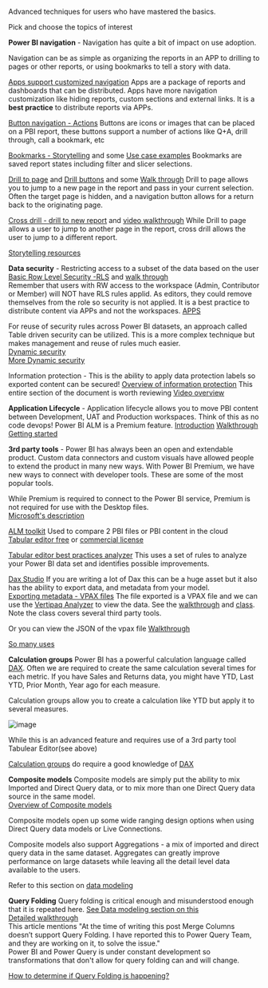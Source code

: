 Advanced techniques for users who have mastered the basics.  

Pick and choose the topics of interest

**Power BI navigation** - Navigation has quite a bit of impact on use adoption.  

Navigation can be as simple as organizing the reports in an APP to drilling to pages or other reports, or using bookmarks to tell a story with data.  

[Apps support customized navigation](https://powerbi.microsoft.com/en-us/blog/designing-custom-navigation-for-power-bi-apps-is-now-available/)  Apps are a package of reports and dashboards that can be distributed.  Apps have more navigation customization like hiding reports, custom sections and external links.  It is a **best practice** to distribute reports via APPs.  

[Button navigation - Actions](https://radacad.com/page-navigation-buttons-in-power-bi)  Buttons are icons or images that can be placed on a PBI report, these buttons support a number of actions like Q+A, drill through, call a bookmark, etc

[Bookmarks - Storytelling](https://docs.microsoft.com/en-us/power-bi/create-reports/desktop-bookmarks) and some [Use case examples](https://tessellationtech.io/toggling-views-with-bookmarks-in-power-bi/)  Bookmarks are saved report states including filter and slicer selections.  

[Drill to page](https://docs.microsoft.com/en-us/power-bi/create-reports/desktop-drillthrough) and [Drill buttons](https://docs.microsoft.com/en-us/power-bi/create-reports/desktop-drill-through-buttons) and some [Walk through](https://www.wallstreetmojo.com/power-bi-drill-through/)  Drill to page allows you to jump to a new page in the report and pass in your current selection.  Often the target page is hidden, and a navigation button allows for a return back to the originating page.  

[Cross drill - drill to new report](https://docs.microsoft.com/en-us/power-bi/create-reports/desktop-cross-report-drill-through) and [video walkthrough](https://www.youtube.com/watch?v=OcZr_70OGPo&t=4s)  While Drill to page allows a user to jump to another page in the report, cross drill allows the user to jump to a different report.  

[Storytelling resources](https://data-marc.com/2019/07/25/storytelling-with-power-bi-1-7-provide-easy-navigation/) 

**Data security** - Restricting access to a subset of the data based on the user
[Basic Row Level Security -RLS](https://docs.microsoft.com/en-us/power-bi/admin/service-admin-rls) and [walk through](https://www.sqlshack.com/introduction-to-row-level-security-in-power-bi/)</br>
Remember that users with RW access to the workspace (Admin, Contributor or Member) will NOT have RLS rules applid.  As editors, they could remove themselves from the role so security is not applied.  It is a best practice to distribute content via APPs and not the workspaces.  [APPS](https://docs.microsoft.com/en-us/power-bi/consumer/end-user-apps)

For reuse of security rules across Power BI datasets, an approach called Table driven security can be utilized.  This is a more complex technique but makes management and reuse of rules much easier.  
[Dynamic security](https://radacad.com/dynamic-row-level-security-with-power-bi-made-simple)</br>
[More Dynamic security](https://www.mssqltips.com/sqlservertip/6378/power-bi-table-based-row-level-security/)

Information protection - This is the ability to apply data protection labels so exported content can be secured! 
[Overview of information protection](https://docs.microsoft.com/en-us/power-bi/admin/service-security-data-protection-overview)  This entire section of the document is worth reviewing 
[Video overview](https://www.youtube.com/watch?v=HyfG-0AHdGs)

**Application Lifecycle** - Application lifecycle allows you to move PBI content between Development, UAT and Production workspaces.  Think of this as no code devops!  Power BI ALM is a Premium feature.
[Introduction](https://docs.microsoft.com/en-us/power-bi/create-reports/deployment-pipelines-overview)
[Walkthrough](https://visualbi.com/blogs/microsoft/powerbi/application-lifecycle-management-power-bi/)
[Getting started](https://docs.microsoft.com/en-us/power-bi/create-reports/deployment-pipelines-get-started) 

**3rd party tools** - Power BI has always been an open and extendable product.  Custom data connectors and custom visuals have allowed people to extend the product in many new ways.  With Power BI Premium, we have new ways to connect with developer tools.  These are some of the most popular tools.  

While Premium is required to connect to the Power BI service, Premium is not required for use with the Desktop files.  
[Microsoft's description](https://powerbi.microsoft.com/en-us/blog/community-tools-for-enterprise-powerbi-and-analysisservices/)

[ALM toolkit](http://alm-toolkit.com/)  Used to compare 2 PBI files or PBI content in the cloud</br>
[Tabular editor free](https://tabulareditor.github.io/) or [commercial license](https://tabulareditor.com/)

[Tabular editor best practices analyzer](https://guyinacube.com/2021/02/18/best-practice-analyzer-in-tabular-editor-for-your-power-bi-dataset/)  This uses a set of rules to analyze your Power BI data set and identifies possible improvements. 

[Dax Studio](https://daxstudio.org/)  If you are writing a lot of Dax this can be a huge asset but it also has the ability to export data, and metadata from your model.  </br>
[Exporting metadata - VPAX files](https://daxstudio.org/documentation/features/model-metrics/)  The file exported is a VPAX file and we can use the 
[Vertipaq Analyzer](https://www.sqlbi.com/tools/vertipaq-analyzer/) to view the data.  See the [walkthrough](https://www.sqlbi.com/articles/data-model-size-with-vertipaq-analyzer/) and [class](https://www.sqlbi.com/p/dax-tools-video-course/).  Note the class covers several third party tools.

Or you can view the JSON of the vpax file [Walkthrough](https://www.youtube.com/watch?v=zRa9y01Ub30) 

[So many uses](https://www.oliviertravers.com/power-bi-third-party-tools-development-addons/)

**Calculation groups**
Power BI has a powerful calculation language called [DAX](https://github.com/wgbrown/PBILearningResources/blob/main/Dax/Intro%20To%20Dax.md).  Often we are required to create the same calculation several times for each metric.  If you have Sales and Returns data, you might have YTD, Last YTD, Prior Month, Year ago for each measure.  

Calculation groups allow you to create a calculation like YTD but apply it to several measures.  

![image](https://user-images.githubusercontent.com/10822387/133331307-547a9ade-f737-485d-a89d-67914235396c.png)

While this is an advanced feature and requires use of a 3rd party tool Tabulear Editor(see above)

[Calculation groups](https://www.sqlbi.com/blog/marco/2020/07/15/creating-calculation-groups-in-power-bi-desktop/) do require a good knowledge of [DAX](https://github.com/wgbrown/PBILearningResources/blob/main/Dax/Intro%20To%20Dax.md) 

**Composite models**
Composite models are simply put the ability to mix Imported and Direct Query data, or to mix more than one Direct Query data source in the same model.  
[Overview of Composite models](https://docs.microsoft.com/en-us/power-bi/transform-model/desktop-composite-models)

Composite models open up some wide ranging design options when using Direct Query data models or Live Connections.  

Composite models also support Aggregations - a mix of imported and direct query data in the same dataset.  Aggregates can greatly improve performance on large datasets while leaving all the detail level data available to the users.  

Refer to this section on [data modeling](https://github.com/wgbrown/PBILearningResources/blob/f18dfed709e21bc598bfefdaf44e5832850968ec/Data%20Modeling/Modeling.md)


**Query Folding**
Query folding is critical enough and misunderstood enough that it is repeated here.  [See Data modeling section on this](https://github.com/wgbrown/PBILearningResources/blob/main/PowerQuery/PowerQueryBasics.md)</br>
[Detailed walkthrough](https://radacad.com/not-folding-the-black-hole-of-power-query-performance) </br>
This article mentions "At the time of writing this post Merge Columns doesn’t support Query Folding. I have reported this to Power Query Team, and they are working on it, to solve the issue."  
Power BI and Power Query is under constant development so transformations that don't allow for query folding can and will change.  

[How to determine if Query Folding is happening?](https://www.youtube.com/watch?v=QEFze-LdLqo)


